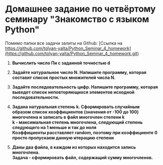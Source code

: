 # Домашнее задание по четвёртому семинару "Знакомство с языком Python"

Помимо папки все задачи залиты на Github: [Ссылка на https://github.com/tolyan-yalta/Python_Seminar_4_homework](https://github.com/tolyan-yalta/Python_Seminar_4_homework.git)

1. **Вычислить число Пи c заданной точностью d**

2. **Задайте натуральное число N. Напишите программу, которая составит список простых множителей числа N.**

3. **Задайте последовательность цифр. Напишите программу, которая выведет список неповторяющихся элементов исходной последовательности.**

4. **Задана натуральная степень k. Сформировать случайным образом список коэффициентов (значения от -100 до 100) многочлена и записать в файл многочлен степени k**   
**k - максимальная степень многочлена, следующий степень следующего на 1 меньше и так до ноля**   
**Коэффициенты расставляет random, поэтому при коэффициенте 0 просто пропускаем данную итерацию степени**

5. **Даны два файла, в каждом из которых находится запись многочлена.**   
**Задача - сформировать файл, содержащий сумму многочленов.**


